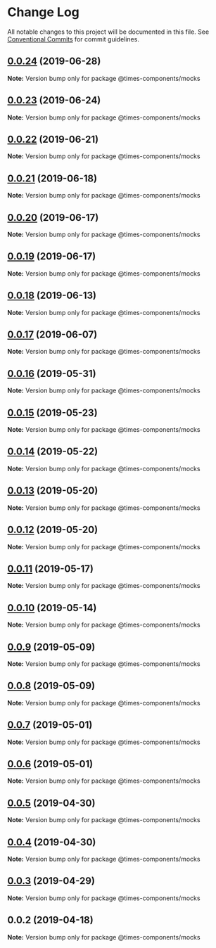 # Change Log

All notable changes to this project will be documented in this file.
See [Conventional Commits](https://conventionalcommits.org) for commit guidelines.

## [0.0.24](https://github.com/newsuk/times-components/compare/@times-components/mocks@0.0.23...@times-components/mocks@0.0.24) (2019-06-28)

**Note:** Version bump only for package @times-components/mocks





## [0.0.23](https://github.com/newsuk/times-components/compare/@times-components/mocks@0.0.22...@times-components/mocks@0.0.23) (2019-06-24)

**Note:** Version bump only for package @times-components/mocks





## [0.0.22](https://github.com/newsuk/times-components/compare/@times-components/mocks@0.0.21...@times-components/mocks@0.0.22) (2019-06-21)

**Note:** Version bump only for package @times-components/mocks





## [0.0.21](https://github.com/newsuk/times-components/compare/@times-components/mocks@0.0.20...@times-components/mocks@0.0.21) (2019-06-18)

**Note:** Version bump only for package @times-components/mocks





## [0.0.20](https://github.com/newsuk/times-components/compare/@times-components/mocks@0.0.19...@times-components/mocks@0.0.20) (2019-06-17)

**Note:** Version bump only for package @times-components/mocks





## [0.0.19](https://github.com/newsuk/times-components/compare/@times-components/mocks@0.0.18...@times-components/mocks@0.0.19) (2019-06-17)

**Note:** Version bump only for package @times-components/mocks





## [0.0.18](https://github.com/newsuk/times-components/compare/@times-components/mocks@0.0.17...@times-components/mocks@0.0.18) (2019-06-13)

**Note:** Version bump only for package @times-components/mocks





## [0.0.17](https://github.com/newsuk/times-components/compare/@times-components/mocks@0.0.16...@times-components/mocks@0.0.17) (2019-06-07)

**Note:** Version bump only for package @times-components/mocks





## [0.0.16](https://github.com/newsuk/times-components/compare/@times-components/mocks@0.0.15...@times-components/mocks@0.0.16) (2019-05-31)

**Note:** Version bump only for package @times-components/mocks





## [0.0.15](https://github.com/newsuk/times-components/compare/@times-components/mocks@0.0.14...@times-components/mocks@0.0.15) (2019-05-23)

**Note:** Version bump only for package @times-components/mocks





## [0.0.14](https://github.com/newsuk/times-components/compare/@times-components/mocks@0.0.13...@times-components/mocks@0.0.14) (2019-05-22)

**Note:** Version bump only for package @times-components/mocks





## [0.0.13](https://github.com/newsuk/times-components/compare/@times-components/mocks@0.0.12...@times-components/mocks@0.0.13) (2019-05-20)

**Note:** Version bump only for package @times-components/mocks





## [0.0.12](https://github.com/newsuk/times-components/compare/@times-components/mocks@0.0.11...@times-components/mocks@0.0.12) (2019-05-20)

**Note:** Version bump only for package @times-components/mocks





## [0.0.11](https://github.com/newsuk/times-components/compare/@times-components/mocks@0.0.10...@times-components/mocks@0.0.11) (2019-05-17)

**Note:** Version bump only for package @times-components/mocks





## [0.0.10](https://github.com/newsuk/times-components/compare/@times-components/mocks@0.0.9...@times-components/mocks@0.0.10) (2019-05-14)

**Note:** Version bump only for package @times-components/mocks





## [0.0.9](https://github.com/newsuk/times-components/compare/@times-components/mocks@0.0.8...@times-components/mocks@0.0.9) (2019-05-09)

**Note:** Version bump only for package @times-components/mocks





## [0.0.8](https://github.com/newsuk/times-components/compare/@times-components/mocks@0.0.7...@times-components/mocks@0.0.8) (2019-05-09)

**Note:** Version bump only for package @times-components/mocks





## [0.0.7](https://github.com/newsuk/times-components/compare/@times-components/mocks@0.0.6...@times-components/mocks@0.0.7) (2019-05-01)

**Note:** Version bump only for package @times-components/mocks





## [0.0.6](https://github.com/newsuk/times-components/compare/@times-components/mocks@0.0.5...@times-components/mocks@0.0.6) (2019-05-01)

**Note:** Version bump only for package @times-components/mocks





## [0.0.5](https://github.com/newsuk/times-components/compare/@times-components/mocks@0.0.4...@times-components/mocks@0.0.5) (2019-04-30)

**Note:** Version bump only for package @times-components/mocks





## [0.0.4](https://github.com/newsuk/times-components/compare/@times-components/mocks@0.0.3...@times-components/mocks@0.0.4) (2019-04-30)

**Note:** Version bump only for package @times-components/mocks





## [0.0.3](https://github.com/newsuk/times-components/compare/@times-components/mocks@0.0.2...@times-components/mocks@0.0.3) (2019-04-29)

**Note:** Version bump only for package @times-components/mocks





## 0.0.2 (2019-04-18)

**Note:** Version bump only for package @times-components/mocks

